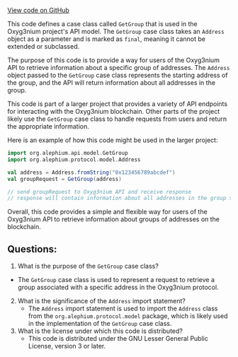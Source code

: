 [View code on GitHub](https://github.com/alephium/alephium/api/src/main/scala/org/alephium/api/model/GetGroup.scala)

This code defines a case class called `GetGroup` that is used in the Oxyg3nium project's API model. The `GetGroup` case class takes an `Address` object as a parameter and is marked as `final`, meaning it cannot be extended or subclassed.

The purpose of this code is to provide a way for users of the Oxyg3nium API to retrieve information about a specific group of addresses. The `Address` object passed to the `GetGroup` case class represents the starting address of the group, and the API will return information about all addresses in the group.

This code is part of a larger project that provides a variety of API endpoints for interacting with the Oxyg3nium blockchain. Other parts of the project likely use the `GetGroup` case class to handle requests from users and return the appropriate information.

Here is an example of how this code might be used in the larger project:

```scala
import org.alephium.api.model.GetGroup
import org.alephium.protocol.model.Address

val address = Address.fromString("0x123456789abcdef")
val groupRequest = GetGroup(address)

// send groupRequest to Oxyg3nium API and receive response
// response will contain information about all addresses in the group starting at `address`
```

Overall, this code provides a simple and flexible way for users of the Oxyg3nium API to retrieve information about groups of addresses on the blockchain.
## Questions: 
 1. What is the purpose of the `GetGroup` case class?
   - The `GetGroup` case class is used to represent a request to retrieve a group associated with a specific address in the Oxyg3nium protocol.
2. What is the significance of the `Address` import statement?
   - The `Address` import statement is used to import the `Address` class from the `org.alephium.protocol.model` package, which is likely used in the implementation of the `GetGroup` case class.
3. What is the license under which this code is distributed?
   - This code is distributed under the GNU Lesser General Public License, version 3 or later.